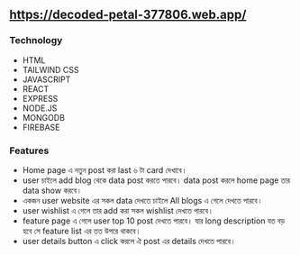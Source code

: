 ## https://decoded-petal-377806.web.app/
### Technology
- HTML
- TAILWIND CSS
- JAVASCRIPT
- REACT
- EXPRESS
- NODE.JS
- MONGODB
- FIREBASE
### Features
- Home page এ নতুন post করা last ৬ টা card দেখাবে।
- ‍user চাইলে add blog থেকে data post করতে পারবে।  data post করলে home page তার data show করবে।
- একজন user website এর সকল data দেখতে চাইলে ‍All blogs এ গেলে দেখতে পারবে।
- user wishlist এ গেলে তার add করা সকল wishlist দেখতে পারবে।
- feature page এ গেলে user top 10 post দেখতে পারবে। যার long description যত বড় হবে সে feature list এর তত উপরে থাকবে।
- user details button এ click করলে ঐ post এর details দেখতে পারবে।